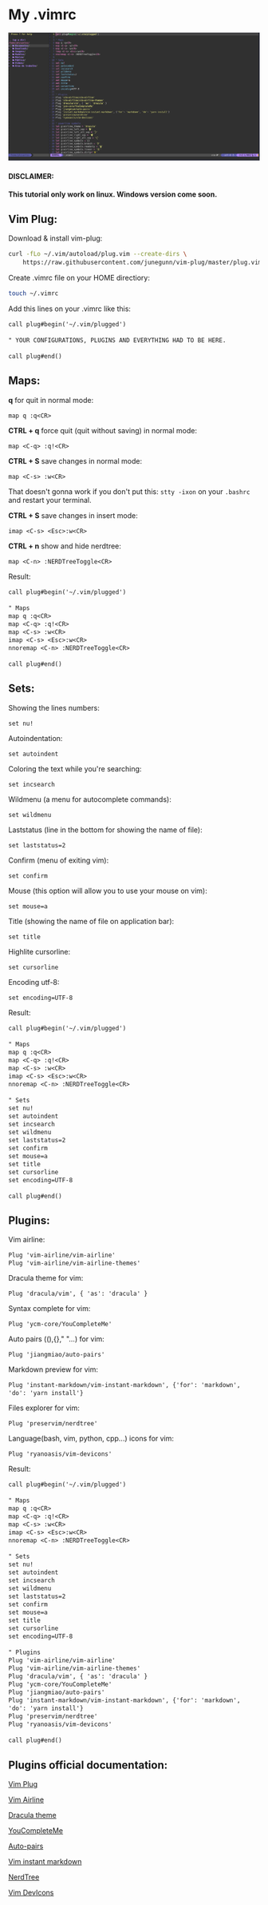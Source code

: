 # My .vimrc

![MY_VIMRC](/src/vim.png)

#### DISCLAIMER:

**This tutorial only work on linux. Windows version come soon.**

## Vim Plug:

Download & install vim-plug:

```bash
curl -fLo ~/.vim/autoload/plug.vim --create-dirs \
    https://raw.githubusercontent.com/junegunn/vim-plug/master/plug.vim
```

Create .vimrc file on your HOME directiory:

```bash
touch ~/.vimrc
```

Add this lines on your .vimrc like this:  

```vim
call plug#begin('~/.vim/plugged')

" YOUR CONFIGURATIONS, PLUGINS AND EVERYTHING HAD TO BE HERE.

call plug#end()
```

## Maps:

**q** for quit in normal mode:

```vim
map q :q<CR>
```

**CTRL + q** force quit (quit without saving) in normal mode:

```vim
map <C-q> :q!<CR>
```

**CTRL + S** save changes in normal mode:

```vim
map <C-s> :w<CR>
```

That doesn't gonna work if you don't put this: `stty -ixon` on your `.bashrc` and restart your terminal.  

**CTRL + S** save changes in insert mode:

```vim
imap <C-s> <Esc>:w<CR>
```

**CTRL + n** show and hide nerdtree:

```vim
map <C-n> :NERDTreeToggle<CR>
```

Result:

```vim
call plug#begin('~/.vim/plugged')

" Maps
map q :q<CR>
map <C-q> :q!<CR>
map <C-s> :w<CR>
imap <C-s> <Esc>:w<CR>
nnoremap <C-n> :NERDTreeToggle<CR>

call plug#end()
```

## Sets:

Showing the lines numbers:

```vim
set nu!
```

Autoindentation:  

```vim
set autoindent
```

Coloring the text while you're searching:  

```vim
set incsearch
```  

Wildmenu (a menu for autocomplete commands):  

```vim
set wildmenu
```

Laststatus (line in the bottom for showing the name of file):  

```vim
set laststatus=2
```

Confirm (menu of exiting vim):  

```vim
set confirm
```

Mouse (this option will allow you to use your mouse on vim):

```vim
set mouse=a
```  

Title (showing the name of file on application bar):

```vim
set title
```  

Highlite cursorline:

```vim
set cursorline
```  

Encoding utf-8:

```vim
set encoding=UTF-8
```  

Result:

```vim
call plug#begin('~/.vim/plugged')

" Maps
map q :q<CR>
map <C-q> :q!<CR>
map <C-s> :w<CR>
imap <C-s> <Esc>:w<CR>
nnoremap <C-n> :NERDTreeToggle<CR>

" Sets
set nu!
set autoindent
set incsearch
set wildmenu
set laststatus=2
set confirm
set mouse=a
set title
set cursorline
set encoding=UTF-8

call plug#end()
```

## Plugins:

Vim airline:

```vim
Plug 'vim-airline/vim-airline'
Plug 'vim-airline/vim-airline-themes'
```

Dracula theme for vim:

```vim
Plug 'dracula/vim', { 'as': 'dracula' }
```

Syntax complete for vim:

```vim
Plug 'ycm-core/YouCompleteMe'
```

Auto pairs ((),{}," "...) for vim:

```vim
Plug 'jiangmiao/auto-pairs'
```

Markdown preview for vim:

```vim
Plug 'instant-markdown/vim-instant-markdown', {'for': 'markdown', 'do': 'yarn install'}
```

Files explorer for vim:

```vim
Plug 'preservim/nerdtree'
```

Language(bash, vim, python, cpp...) icons for vim:

```vim
Plug 'ryanoasis/vim-devicons'
```

Result:

```vim
call plug#begin('~/.vim/plugged')

" Maps
map q :q<CR>
map <C-q> :q!<CR>
map <C-s> :w<CR>
imap <C-s> <Esc>:w<CR>
nnoremap <C-n> :NERDTreeToggle<CR>

" Sets
set nu!
set autoindent
set incsearch
set wildmenu
set laststatus=2
set confirm
set mouse=a
set title
set cursorline
set encoding=UTF-8

" Plugins
Plug 'vim-airline/vim-airline'
Plug 'vim-airline/vim-airline-themes'
Plug 'dracula/vim', { 'as': 'dracula' }
Plug 'ycm-core/YouCompleteMe'
Plug 'jiangmiao/auto-pairs'
Plug 'instant-markdown/vim-instant-markdown', {'for': 'markdown', 'do': 'yarn install'}
Plug 'preservim/nerdtree'
Plug 'ryanoasis/vim-devicons'

call plug#end()
```

## Plugins official documentation:  

[Vim Plug](https://github.com/junegunn/vim-plug "Vim Plug GitHub")  

[Vim Airline](https://github.com/vim-airline/vim-airline "Vim airline GitHub")  

[Dracula theme](https://draculatheme.com/vim "Dracula theme website")  

[YouCompleteMe](https://github.com/ycm-core/YouCompleteMe "YouCompleteMe GitHub")

[Auto-pairs](https://github.com/jiangmiao/auto-pairs "Auto-pairs GitHub")

[Vim instant markdown](https://github.com/instant-markdown/vim-instant-markdown "Vim instant markdown GitHub")

[NerdTree](https://github.com/preservim/nerdtree "Nerd tree GitHub")

[Vim DevIcons](https://github.com/ryanoasis/vim-devicons "Vim DevIcons GitHub")


